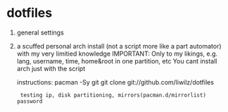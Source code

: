 # dotfiles
1. general settings 


2. a scuffed personal arch install (not a script more like a part automator) with my very limitied knowledge
    IMPORTANT:
        Only to my likings, e.g. lang, username, time, home&root in one partition, etc
        You cant install arch just with the script
    
    instructions:
    pacman -Sy git
    git clone git://github.com/liwilz/dotfiles
    
        testing ip, disk partitioning, mirrors(pacman.d/mirrorlist) password